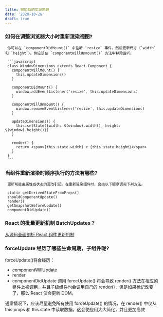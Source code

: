 ```yaml
---
title: 懒加载的实现原理
date: '2020-10-26'
draft: true
---
```


### 如何在调整浏览器大小时重新渲染视图?

     你可以在 `componentDidMount()` 中监听 `resize` 事件，然后更新尺寸（`width` 和 `height`）。你应该在 `componentWillUnmount()` 方法中移除监听。

     ```javascript
     class WindowDimensions extends React.Component {
       componentWillMount() {
         this.updateDimensions()
       }

       componentDidMount() {
         window.addEventListener('resize', this.updateDimensions)
       }

       componentWillUnmount() {
         window.removeEventListener('resize', this.updateDimensions)
       }

       updateDimensions() {
         this.setState({width: $(window).width(), height: $(window).height()})
       }

       render() {
         return <span>{this.state.width} x {this.state.height}</span>
       }
     }
     ```

### 当组件重新渲染时顺序执行的方法有哪些?

     更新可能由属性或状态的更改引起。在重新渲染组件时，会按以下顺序调用下列方法。

     static getDerivedStateFromProps()
     shouldComponentUpdate()
     render()
     getSnapshotBeforeUpdate()
     componentDidUpdate()

### React 的批量更新机制 BatchUpdates？

[从源码全面剖析 React 组件更新机制](https://segmentfault.com/a/1190000014442208)

### forceUpdate 经历了哪些生命周期，子组件呢?

forceUpdate()将会经历：

- componentWillUpdate
- render
- componentDidUpdate
  调用 forceUpdate() 将会导致 render() 方法在相应的组件上被调用，并且子级组件也会调用自己的 render()，但是如果标记改变了，那么 React 仅会更新 DOM。

通常情况下，应该尽量避免所有使用 forceUpdate() 的情况，在 render() 中仅从 this.props 和 this.state 中读取数据。这会使应用大大简化，并且更加高效

